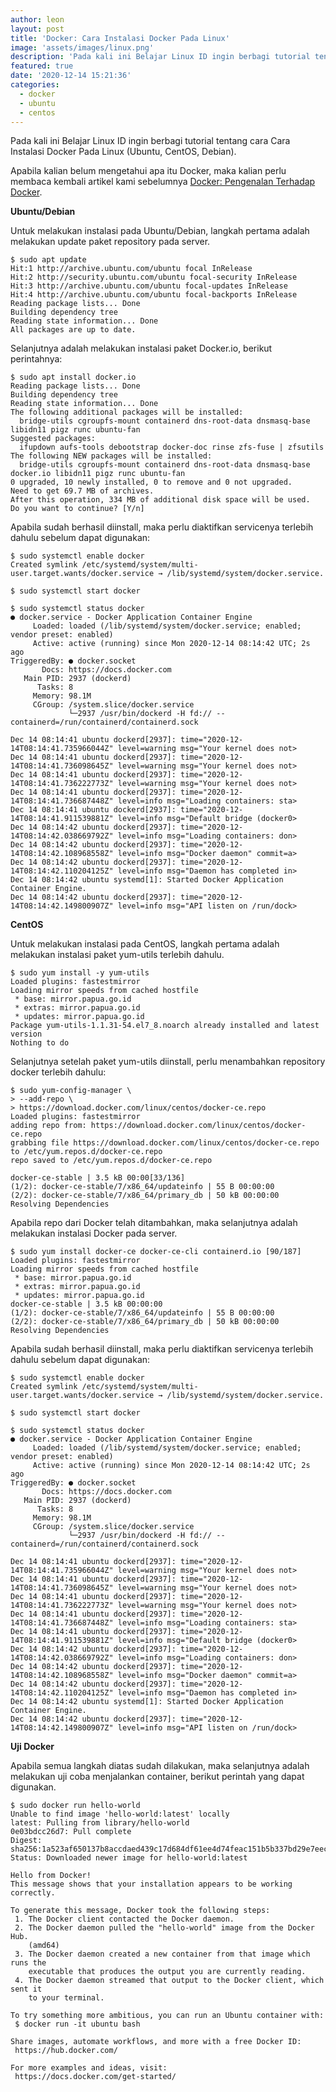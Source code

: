 ```yaml
---
author: leon
layout: post
title: 'Docker: Cara Instalasi Docker Pada Linux'
image: 'assets/images/linux.png'
description: 'Pada kali ini Belajar Linux ID ingin berbagi tutorial tentang cara Cara Instalasi Docker Pada Linux (Ubuntu, CentOS, Debian).'
featured: true
date: '2020-12-14 15:21:36'
categories:
  - docker
  - ubuntu
  - centos
---
```


Pada kali ini Belajar Linux ID ingin berbagi tutorial tentang cara Cara Instalasi Docker Pada Linux (Ubuntu, CentOS, Debian).

Apabila kalian belum mengetahui apa itu Docker, maka kalian perlu membaca kembali artikel kami sebelumnya [Docker: Pengenalan Terhadap Docker](/pengenalan-terhadap-docker/).

**Ubuntu/Debian**

Untuk melakukan instalasi pada Ubuntu/Debian, langkah pertama adalah melakukan update paket repository pada server.

<!--kg-card-begin: markdown-->

    $ sudo apt update
    Hit:1 http://archive.ubuntu.com/ubuntu focal InRelease
    Hit:2 http://security.ubuntu.com/ubuntu focal-security InRelease
    Hit:3 http://archive.ubuntu.com/ubuntu focal-updates InRelease
    Hit:4 http://archive.ubuntu.com/ubuntu focal-backports InRelease
    Reading package lists... Done
    Building dependency tree
    Reading state information... Done
    All packages are up to date.

<!--kg-card-end: markdown-->

Selanjutnya adalah melakukan instalasi paket Docker.io, berikut perintahnya:

<!--kg-card-begin: markdown-->

    $ sudo apt install docker.io
    Reading package lists... Done
    Building dependency tree
    Reading state information... Done
    The following additional packages will be installed:
      bridge-utils cgroupfs-mount containerd dns-root-data dnsmasq-base libidn11 pigz runc ubuntu-fan
    Suggested packages:
      ifupdown aufs-tools debootstrap docker-doc rinse zfs-fuse | zfsutils
    The following NEW packages will be installed:
      bridge-utils cgroupfs-mount containerd dns-root-data dnsmasq-base docker.io libidn11 pigz runc ubuntu-fan
    0 upgraded, 10 newly installed, 0 to remove and 0 not upgraded.
    Need to get 69.7 MB of archives.
    After this operation, 334 MB of additional disk space will be used.
    Do you want to continue? [Y/n]

<!--kg-card-end: markdown-->

Apabila sudah berhasil diinstall, maka perlu diaktifkan servicenya terlebih dahulu sebelum dapat digunakan:

<!--kg-card-begin: markdown-->

    $ sudo systemctl enable docker
    Created symlink /etc/systemd/system/multi-user.target.wants/docker.service → /lib/systemd/system/docker.service.

<!--kg-card-end: markdown--><!--kg-card-begin: markdown-->

    $ sudo systemctl start docker

<!--kg-card-end: markdown--><!--kg-card-begin: markdown-->

    $ sudo systemctl status docker
    ● docker.service - Docker Application Container Engine
         Loaded: loaded (/lib/systemd/system/docker.service; enabled; vendor preset: enabled)
         Active: active (running) since Mon 2020-12-14 08:14:42 UTC; 2s ago
    TriggeredBy: ● docker.socket
           Docs: https://docs.docker.com
       Main PID: 2937 (dockerd)
          Tasks: 8
         Memory: 98.1M
         CGroup: /system.slice/docker.service
                 └─2937 /usr/bin/dockerd -H fd:// --containerd=/run/containerd/containerd.sock
    
    Dec 14 08:14:41 ubuntu dockerd[2937]: time="2020-12-14T08:14:41.735966044Z" level=warning msg="Your kernel does not>
    Dec 14 08:14:41 ubuntu dockerd[2937]: time="2020-12-14T08:14:41.736098645Z" level=warning msg="Your kernel does not>
    Dec 14 08:14:41 ubuntu dockerd[2937]: time="2020-12-14T08:14:41.736222773Z" level=warning msg="Your kernel does not>
    Dec 14 08:14:41 ubuntu dockerd[2937]: time="2020-12-14T08:14:41.736687448Z" level=info msg="Loading containers: sta>
    Dec 14 08:14:41 ubuntu dockerd[2937]: time="2020-12-14T08:14:41.911539881Z" level=info msg="Default bridge (docker0>
    Dec 14 08:14:42 ubuntu dockerd[2937]: time="2020-12-14T08:14:42.038669792Z" level=info msg="Loading containers: don>
    Dec 14 08:14:42 ubuntu dockerd[2937]: time="2020-12-14T08:14:42.108968558Z" level=info msg="Docker daemon" commit=a>
    Dec 14 08:14:42 ubuntu dockerd[2937]: time="2020-12-14T08:14:42.110204125Z" level=info msg="Daemon has completed in>
    Dec 14 08:14:42 ubuntu systemd[1]: Started Docker Application Container Engine.
    Dec 14 08:14:42 ubuntu dockerd[2937]: time="2020-12-14T08:14:42.149800907Z" level=info msg="API listen on /run/dock>

<!--kg-card-end: markdown-->

**CentOS**

Untuk melakukan instalasi pada CentOS, langkah pertama adalah melakukan instalasi paket yum-utils terlebih dahulu.

<!--kg-card-begin: html--><script async src="https://pagead2.googlesyndication.com/pagead/js/adsbygoogle.js"></script><ins class="adsbygoogle" style="display:block; text-align:center;" data-ad-layout="in-article" data-ad-format="fluid" data-ad-client="ca-pub-1515372853161377" data-ad-slot="1986938311"></ins><script>
     (adsbygoogle = window.adsbygoogle || []).push({});
</script><!--kg-card-end: html--><!--kg-card-begin: markdown-->

    $ sudo yum install -y yum-utils
    Loaded plugins: fastestmirror
    Loading mirror speeds from cached hostfile
     * base: mirror.papua.go.id
     * extras: mirror.papua.go.id
     * updates: mirror.papua.go.id
    Package yum-utils-1.1.31-54.el7_8.noarch already installed and latest version
    Nothing to do

<!--kg-card-end: markdown-->

Selanjutnya setelah paket yum-utils diinstall, perlu menambahkan repository docker terlebih dahulu:

<!--kg-card-begin: markdown-->

    $ sudo yum-config-manager \
    > --add-repo \
    > https://download.docker.com/linux/centos/docker-ce.repo
    Loaded plugins: fastestmirror
    adding repo from: https://download.docker.com/linux/centos/docker-ce.repo
    grabbing file https://download.docker.com/linux/centos/docker-ce.repo to /etc/yum.repos.d/docker-ce.repo
    repo saved to /etc/yum.repos.d/docker-ce.repo
    
    docker-ce-stable | 3.5 kB 00:00[33/136]
    (1/2): docker-ce-stable/7/x86_64/updateinfo | 55 B 00:00:00
    (2/2): docker-ce-stable/7/x86_64/primary_db | 50 kB 00:00:00
    Resolving Dependencies

<!--kg-card-end: markdown-->

Apabila repo dari Docker telah ditambahkan, maka selanjutnya adalah melakukan instalasi Docker pada server.

<!--kg-card-begin: markdown-->

    $ sudo yum install docker-ce docker-ce-cli containerd.io [90/187]
    Loaded plugins: fastestmirror
    Loading mirror speeds from cached hostfile
     * base: mirror.papua.go.id
     * extras: mirror.papua.go.id
     * updates: mirror.papua.go.id
    docker-ce-stable | 3.5 kB 00:00:00
    (1/2): docker-ce-stable/7/x86_64/updateinfo | 55 B 00:00:00
    (2/2): docker-ce-stable/7/x86_64/primary_db | 50 kB 00:00:00
    Resolving Dependencies

<!--kg-card-end: markdown-->

Apabila sudah berhasil diinstall, maka perlu diaktifkan servicenya terlebih dahulu sebelum dapat digunakan:

    $ sudo systemctl enable docker
    Created symlink /etc/systemd/system/multi-user.target.wants/docker.service → /lib/systemd/system/docker.service.

<!--kg-card-begin: markdown-->

    $ sudo systemctl start docker

<!--kg-card-end: markdown--><!--kg-card-begin: markdown-->

    $ sudo systemctl status docker
    ● docker.service - Docker Application Container Engine
         Loaded: loaded (/lib/systemd/system/docker.service; enabled; vendor preset: enabled)
         Active: active (running) since Mon 2020-12-14 08:14:42 UTC; 2s ago
    TriggeredBy: ● docker.socket
           Docs: https://docs.docker.com
       Main PID: 2937 (dockerd)
          Tasks: 8
         Memory: 98.1M
         CGroup: /system.slice/docker.service
                 └─2937 /usr/bin/dockerd -H fd:// --containerd=/run/containerd/containerd.sock
    
    Dec 14 08:14:41 ubuntu dockerd[2937]: time="2020-12-14T08:14:41.735966044Z" level=warning msg="Your kernel does not>
    Dec 14 08:14:41 ubuntu dockerd[2937]: time="2020-12-14T08:14:41.736098645Z" level=warning msg="Your kernel does not>
    Dec 14 08:14:41 ubuntu dockerd[2937]: time="2020-12-14T08:14:41.736222773Z" level=warning msg="Your kernel does not>
    Dec 14 08:14:41 ubuntu dockerd[2937]: time="2020-12-14T08:14:41.736687448Z" level=info msg="Loading containers: sta>
    Dec 14 08:14:41 ubuntu dockerd[2937]: time="2020-12-14T08:14:41.911539881Z" level=info msg="Default bridge (docker0>
    Dec 14 08:14:42 ubuntu dockerd[2937]: time="2020-12-14T08:14:42.038669792Z" level=info msg="Loading containers: don>
    Dec 14 08:14:42 ubuntu dockerd[2937]: time="2020-12-14T08:14:42.108968558Z" level=info msg="Docker daemon" commit=a>
    Dec 14 08:14:42 ubuntu dockerd[2937]: time="2020-12-14T08:14:42.110204125Z" level=info msg="Daemon has completed in>
    Dec 14 08:14:42 ubuntu systemd[1]: Started Docker Application Container Engine.
    Dec 14 08:14:42 ubuntu dockerd[2937]: time="2020-12-14T08:14:42.149800907Z" level=info msg="API listen on /run/dock>

<!--kg-card-end: markdown-->

**Uji Docker**

Apabila semua langkah diatas sudah dilakukan, maka selanjutnya adalah melakukan uji coba menjalankan container, berikut perintah yang dapat digunakan.

<!--kg-card-begin: markdown-->

    $ sudo docker run hello-world
    Unable to find image 'hello-world:latest' locally
    latest: Pulling from library/hello-world
    0e03bdcc26d7: Pull complete
    Digest: sha256:1a523af650137b8accdaed439c17d684df61ee4d74feac151b5b337bd29e7eec
    Status: Downloaded newer image for hello-world:latest
    
    Hello from Docker!
    This message shows that your installation appears to be working correctly.
    
    To generate this message, Docker took the following steps:
     1. The Docker client contacted the Docker daemon.
     2. The Docker daemon pulled the "hello-world" image from the Docker Hub.
        (amd64)
     3. The Docker daemon created a new container from that image which runs the
        executable that produces the output you are currently reading.
     4. The Docker daemon streamed that output to the Docker client, which sent it
        to your terminal.
    
    To try something more ambitious, you can run an Ubuntu container with:
     $ docker run -it ubuntu bash
    
    Share images, automate workflows, and more with a free Docker ID:
     https://hub.docker.com/
    
    For more examples and ideas, visit:
     https://docs.docker.com/get-started/

<!--kg-card-end: markdown-->

<!--kg-card-begin: html--><script async src="https://pagead2.googlesyndication.com/pagead/js/adsbygoogle.js"></script><ins class="adsbygoogle" style="display:block; text-align:center;" data-ad-layout="in-article" data-ad-format="fluid" data-ad-client="ca-pub-1515372853161377" data-ad-slot="1986938311"></ins><script>
     (adsbygoogle = window.adsbygoogle || []).push({});
</script><!--kg-card-end: html-->
